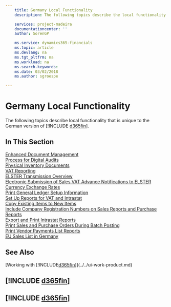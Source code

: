 ```yaml
---
    title: Germany Local Functionality
    description: The following topics describe the local functionality in the German version of Finance and Operations, Business edition.

    services: project-madeira
    documentationcenter: ''
    author: SorenGP

    ms.service: dynamics365-financials
    ms.topic: article
    ms.devlang: na
    ms.tgt_pltfrm: na
    ms.workload: na
    ms.search.keywords:
    ms.date: 03/02/2018
    ms.author: sgroespe

---
```

# Germany Local Functionality
The following topics describe local functionality that is unique to the German version of [!INCLUDE [d365fin](../../includes/d365fin_md.md)].  

## In This Section  
  [Enhanced Document Management](enhanced-document-management.md)  
  [Process for Digital Audits](process-for-digital-audits.md)  
  [Physical Inventory Documents](physical-inventory-documents.md)  
  [VAT Reporting](vat-reporting.md)  
  [ELSTER Transmission Overview](elster-transmission-overview.md)  
  [Electronic Submission of Sales VAT Advance Notifications to ELSTER](electronic-submission-of-sales-vat-advance-notifications-to-elster.md)  
  [Currency Exchange Rates](currency-exchange-rates.md)  
  [Print General Ledger Setup Information](how-to-print-general-ledger-setup-information.md)  
  [Set Up Reports for VAT and Intrastat](how-to-set-up-reports-for-vat-and-intrastat.md)  
  [Copy Existing Items to New Items](how-to-copy-existing-items-to-new-items.md)  
  [Include Company Registration Numbers on Sales Reports and Purchase Reports](how-to-include-company-registration-numbers-on-sales-reports-and-purchase-reports.md)  
  [Export and Print Intrastat Reports](how-to-export-and-print-intrastat-reports.md)  
  [Print Sales and Purchase Orders During Batch Posting](how-to-print-sales-and-purchase-orders-during-batch-posting.md)  
  [Print Vendor Payments List Reports](how-to-print-vendor-payments-list-reports.md)  
  [EU Sales List in Germany](eu-sales-list-in-germany.md)  

## See Also
[Working with [!INCLUDE[d365fin](../../includes/d365fin_md.md)]](../../ui-work-product.md)  

## [!INCLUDE [d365fin](../../includes/free_trial_md.md)]  
## [!INCLUDE [d365fin](../../includes/training_link_md.md)]
